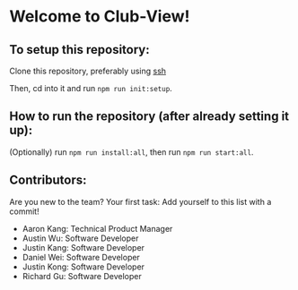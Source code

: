 # Welcome to Club-View!

## To setup this repository:

Clone this repository, preferably using [ssh](https://docs.github.com/en/authentication/connecting-to-github-with-ssh)

Then, cd into it and run `npm run init:setup`.

## How to run the repository (after already setting it up):

(Optionally) run `npm run install:all`,
then run `npm run start:all`.

## Contributors:

Are you new to the team?
Your first task: Add yourself to this list with a commit!

- Aaron Kang: Technical Product Manager
- Austin Wu: Software Developer
- Justin Kang: Software Developer
- Daniel Wei: Software Developer
- Justin Kong: Software Developer
- Richard Gu: Software Developer 
